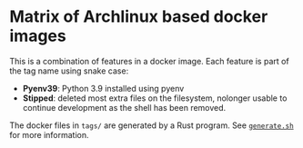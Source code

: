 Matrix of Archlinux based docker images
========================

This is a combination of features in a docker image. Each feature is part of the tag name using snake case:

- **Pyenv39**: Python 3.9 installed using pyenv
- **Stipped**: deleted most extra files on the filesystem, nolonger usable to continue development as the shell has been removed.

The docker files in `tags/` are generated by a Rust program. See [`generate.sh`](generate.sh) for more information.